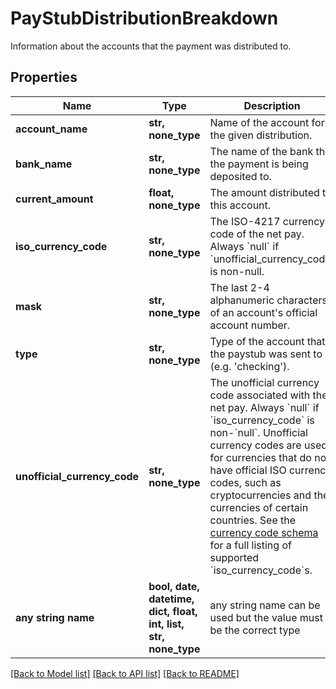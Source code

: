 # PayStubDistributionBreakdown

Information about the accounts that the payment was distributed to.

## Properties
Name | Type | Description | Notes
------------ | ------------- | ------------- | -------------
**account_name** | **str, none_type** | Name of the account for the given distribution. | 
**bank_name** | **str, none_type** | The name of the bank that the payment is being deposited to. | 
**current_amount** | **float, none_type** | The amount distributed to this account. | 
**iso_currency_code** | **str, none_type** | The ISO-4217 currency code of the net pay. Always &#x60;null&#x60; if &#x60;unofficial_currency_code&#x60; is non-null. | 
**mask** | **str, none_type** | The last 2-4 alphanumeric characters of an account&#39;s official account number. | 
**type** | **str, none_type** | Type of the account that the paystub was sent to (e.g. &#39;checking&#39;). | 
**unofficial_currency_code** | **str, none_type** | The unofficial currency code associated with the net pay. Always &#x60;null&#x60; if &#x60;iso_currency_code&#x60; is non-&#x60;null&#x60;. Unofficial currency codes are used for currencies that do not have official ISO currency codes, such as cryptocurrencies and the currencies of certain countries.  See the [currency code schema](https://plaid.com/docs/api/accounts#currency-code-schema) for a full listing of supported &#x60;iso_currency_code&#x60;s. | 
**any string name** | **bool, date, datetime, dict, float, int, list, str, none_type** | any string name can be used but the value must be the correct type | [optional]

[[Back to Model list]](../README.md#documentation-for-models) [[Back to API list]](../README.md#documentation-for-api-endpoints) [[Back to README]](../README.md)


